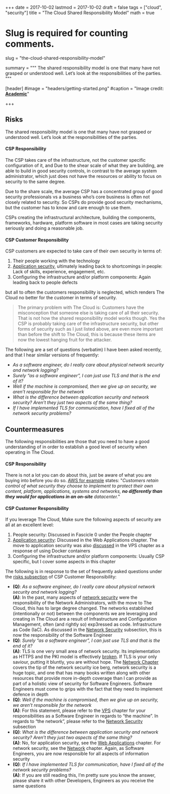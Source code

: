 +++
date = 2017-10-02
lastmod = 2017-10-02
draft = false
tags = ["cloud", "security"]
title = "The Cloud Shared Responsibility Model"
math = true

# Slug is required for counting comments.
slug = "the-cloud-shared-responsibility-model"

summary = """
The shared responsibility model is one that many have not grasped or understood well. Let’s look at the responsibilities of the parties.
"""

[header]
#image = "headers/getting-started.png"
#caption = "Image credit: [**Academic**](https://github.com/gcushen/hugo-academic/)"

+++

## Risks

The shared responsibility model is one that many have not grasped or understood well. Let’s look at the responsibilities of the parties.

#### CSP Responsibility

The CSP takes care of the infrastructure, not the customer specific configuration of it, and Due to the shear scale of what they are building, are able to build in good security controls, in contrast to the average system administrator, which just does not have the resources or ability to focus on security to the same degree.

Due to the share scale, the average CSP has a concentrated group of good security professionals vs a business who’s core business is often not closely related to security. So CSPs do provide good security mechanisms, but the customer has to know and care enough to use them.

CSPs creating the infrastructural architecture, building the components, frameworks, hardware, platform software in most cases are taking security seriously and doing a reasonable job.

#### CSP Customer Responsibility

CSP customers are expected to take care of their own security in terms of:

1. Their people working with the technology
2. [Application security](http://f1.holisticinfosecforwebdevelopers.com/chap06.html#web-applications), ultimately leading back to shortcomings in people: Lack of skills, experience, engagement, etc.
3. Configuring the infrastructure and/or platform components: Again leading back to people defects

but all to often the customers responsibility is neglected, which renders The Cloud no better for the customer in terms of security.

> The primary problem with The Cloud is: Customers have the misconception that someone else is taking care of all their security. That is not how the shared responsibility model works though. Yes the CSP is probably taking care of the infrastructure security, but other forms of security such as I just listed above, are even more important than before the shift to The Cloud, this is because these items are now the lowest hanging fruit for the attacker.

The following are a set of questions (verbatim) I have been asked recently, and that I hear similar versions of frequently:

* _As a software engineer, do I really care about physical network security and network logging?_
* _Surely “as a software engineer”, I can just use TLS and that is the end of it?_
* _Well if the machine is compromised, then we give up on security, we aren’t responsible for the network_
* _What is the difference between application security and network security? Aren’t they just two aspects of the same thing?_
* _If I have implemented TLS for communication, have I fixed all of the network security problems?_

## Countermeasures

The following responsibilities are those that you need to have a good understanding of in order to establish a good level of security when operating in The Cloud.

#### CSP Responsibility

There is not a lot you can do about this, just be aware of what you are buying into before you do so. [AWS for example](https://aws.amazon.com/compliance/shared-responsibility-model/) states: "_Customers retain control of what security they choose to implement to protect their own content, platform, applications, systems and networks, **no differently than they would for applications in an on-site** datacenter._"

#### CSP Customer Responsibility

If you leverage The Cloud, Make sure the following aspects of security are all at an excellent level:

1. People security: Discussed in Fascicle 0 under the People chapter
2. [Application security](http://f1.holisticinfosecforwebdevelopers.com/chap06.html#web-applications): Discussed in the Web Applications chapter. The move to application security was also [discussed](http://f1.holisticinfosecforwebdevelopers.com/chap03.html#vps-countermeasures-docker-application-security) in the VPS chapter as a response of using Docker containers
3. Configuring the infrastructure and/or platform components: Usually CSP specific, but I cover some aspects in this chapter

The following is in response to the set of frequently asked questions under the [risks subsection](#shared-responsibility-model-risks) of CSP Customer Responsibility:

* **(Q)**: _As a software engineer, do I really care about physical network security and network logging?_   
**(A)**: In the past, many aspects of [network security](http://f1.holisticinfosecforwebdevelopers.com/chap04.html#network) were the responsibility of the Network Administrators, with the move to The Cloud, this has to large degree changed. The networks established (intentionally or not) between the components we are leveraging and creating in The Cloud are a result of Infrastructure and Configuration Management, often (and rightly so) exp3ressed as code. Infrastructure as Code (IaC). As discussed in the [Network Security](http://f1.holisticinfosecforwebdevelopers.com/chap04.html#leanpub-auto-ssm-identify-risks-1) subsection, this is now the responsibility of the Software Engineer
* **(Q)**: _Surely “as a software engineer”, I can just use TLS and that is the end of it?_  
 **(A)**: TLS is one very small area of network security. Its implementation as HTTPS and the PKI model is effectively [broken](http://f1.holisticinfosecforwebdevelopers.com/chap04.html#network-identify-risks-tls-downgrade). If TLS is your only saviour, putting it bluntly, you are without hope. The [Network Chapter](http://f1.holisticinfosecforwebdevelopers.com/chap04.html#network) covers the tip of the network security ice berg, network security is a huge topic, and one that has many books written along with other resources that provide more in-depth coverage than I can provide as part of a holistic view of security for Software Engineers. Software Engineers must come to grips with the fact that they need to implement defence in depth
* **(Q)**: _Well if the machine is compromised, then we give up on security, we aren’t responsible for the network_  
**(A)**: For this statement, please refer to the [VPS](http://f1.holisticinfosecforwebdevelopers.com/chap03.html#vps) chapter for your responsibilities as a Software Engineer in regards to “the machine”. In regards to “the network”, please refer to the [Network Security](http://f1.holisticinfosecforwebdevelopers.com/chap04.html#leanpub-auto-ssm-identify-risks-1) subsection
* **(Q)**: _What is the difference between application security and network security? Aren’t they just two aspects of the same thing?_  
**(A)**: No, for application security, see the [Web Applications](http://f1.holisticinfosecforwebdevelopers.com/chap06.html#web-applications) chapter. For network security, see the [Network](http://f1.holisticinfosecforwebdevelopers.com/chap04.html#network) chapter. Again, as Software Engineers, you are now responsible for all aspects of information security
* **(Q)**: _If I have implemented TLS for communication, have I fixed all of the network security problems?_  
**(A)**: If you are still reading this, I’m pretty sure you know the answer, please share it with other Developers, Engineers as you receive the same questions
